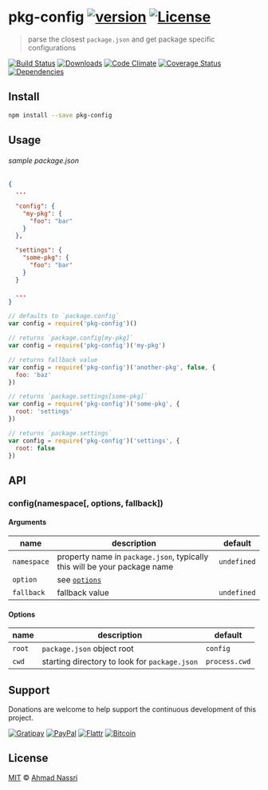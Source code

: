 # pkg-config [![version][npm-version]][npm-url] [![License][npm-license]][license-url]

> parse the closest `package.json` and get package specific configurations

[![Build Status][travis-image]][travis-url]
[![Downloads][npm-downloads]][npm-url]
[![Code Climate][codeclimate-quality]][codeclimate-url]
[![Coverage Status][codeclimate-coverage]][codeclimate-url]
[![Dependencies][david-image]][david-url]

## Install

```sh
npm install --save pkg-config
```

## Usage

###### sample package.json
```json
{
  ...

  "config": {
    "my-pkg": {
      "foo": "bar"
    }
  },

  "settings": {
    "some-pkg": {
      "foo": "bar"
    }
  }

  ...
}
```

```js
// defaults to `package.config`
var config = require('pkg-config')()

// returns `package.config[my-pkg]`
var config = require('pkg-config')('my-pkg')

// returns fallback value
var config = require('pkg-config')('another-pkg', false, {
  foo: 'baz'
})

// returns `package.settings[some-pkg]`
var config = require('pkg-config')('some-pkg', {
  root: 'settings'
})

// returns `package.settings`
var config = require('pkg-config')('settings', {
  root: false
})
```

## API

### config(namespace[, options, fallback])

#### Arguments

| name        | description                                                               | default     |
| ----------- | ------------------------------------------------------------------------- | ----------- |
| `namespace` | property name in `package.json`, typically this will be your package name | `undefined` |
| `option`    | see [`options`](#options)                                                               |
| `fallback`  | fallback value                                                            | `undefined` |

#### Options

| name   | description                                    | default       |
| ------ | ---------------------------------------------- | ------------- |
| `root` | `package.json` object root                     | `config`      |
| `cwd`  | starting directory to look for `package.json`  | `process.cwd` |


## Support

Donations are welcome to help support the continuous development of this project.

[![Gratipay][gratipay-image]][gratipay-url]
[![PayPal][paypal-image]][paypal-url]
[![Flattr][flattr-image]][flattr-url]
[![Bitcoin][bitcoin-image]][bitcoin-url]

## License

[MIT](LICENSE) &copy; [Ahmad Nassri](https://www.ahmadnassri.com)

[license-url]: https://github.com/ahmadnassri/pkg-config/blob/master/LICENSE

[travis-url]: https://travis-ci.org/ahmadnassri/pkg-config
[travis-image]: https://img.shields.io/travis/ahmadnassri/pkg-config.svg?style=flat-square

[npm-url]: https://www.npmjs.com/package/pkg-config
[npm-license]: https://img.shields.io/npm/l/pkg-config.svg?style=flat-square
[npm-version]: https://img.shields.io/npm/v/pkg-config.svg?style=flat-square
[npm-downloads]: https://img.shields.io/npm/dm/pkg-config.svg?style=flat-square

[codeclimate-url]: https://codeclimate.com/github/ahmadnassri/pkg-config
[codeclimate-quality]: https://img.shields.io/codeclimate/github/ahmadnassri/pkg-config.svg?style=flat-square
[codeclimate-coverage]: https://img.shields.io/codeclimate/coverage/github/ahmadnassri/pkg-config.svg?style=flat-square

[david-url]: https://david-dm.org/ahmadnassri/pkg-config
[david-image]: https://img.shields.io/david/ahmadnassri/pkg-config.svg?style=flat-square

[gratipay-url]: https://www.gratipay.com/ahmadnassri/
[gratipay-image]: https://img.shields.io/gratipay/ahmadnassri.svg?style=flat-square

[paypal-url]: https://www.paypal.com/cgi-bin/webscr?cmd=_s-xclick&hosted_button_id=UJ2B2BTK9VLRS&on0=project&os0=pkg-config
[paypal-image]: http://img.shields.io/badge/paypal-donate-green.svg?style=flat-square

[flattr-url]: https://flattr.com/submit/auto?user_id=ahmadnassri&url=https://github.com/ahmadnassri/pkg-config&title=pkg-config&language=&tags=github&category=software
[flattr-image]: http://img.shields.io/badge/flattr-donate-green.svg?style=flat-square

[bitcoin-image]: http://img.shields.io/badge/bitcoin-1Nb46sZRVG3or7pNaDjthcGJpWhvoPpCxy-green.svg?style=flat-square
[bitcoin-url]: https://www.coinbase.com/checkouts/ae383ae6bb931a2fa5ad11cec115191e?name=pkg-config
